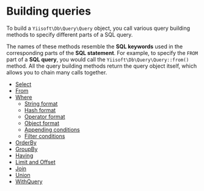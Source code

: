 # Building queries

To build a `Yiisoft\Db\Query\Query` object, you call various query building methods to specify different parts
of a SQL query.

The names of these methods resemble the **SQL keywords** used in the corresponding parts of the **SQL statement**.
For example, to specify the `FROM` part of a **SQL query**, you would call the `Yiisoft\Db\Query\Query::from()` method.
All the query building methods return the query object itself, which allows you to chain many calls together.

- [Select](/docs/en/query/select.md)
- [From](/docs/en/query/from.md)
- [Where](/docs/en/query/where.md)
  - [String format](/docs/en/query/where.md#string-format)
  - [Hash format](/docs/en/query/where.md#hash-format)
  - [Operator format](/docs/en/query/where.md#operator-format)
  - [Object format](/docs/en/query/where.md#object-format)
  - [Appending conditions](/docs/en/query/where.md#appending-conditions)
  - [Filter conditions](/docs/en/query/where.md#filter-conditions)
- [OrderBy](/docs/en/query/order-by.md)
- [GroupBy](/docs/en/query/group-by.md)
- [Having](/docs/en/query/having.md)
- [Limit and Offset](/docs/en/query/limit-and-offset.md)
- [Join](/docs/en/query/join.md)
- [Union](/docs/en/query/union.md)
- [WithQuery](/docs/en/query/with-query.md)
